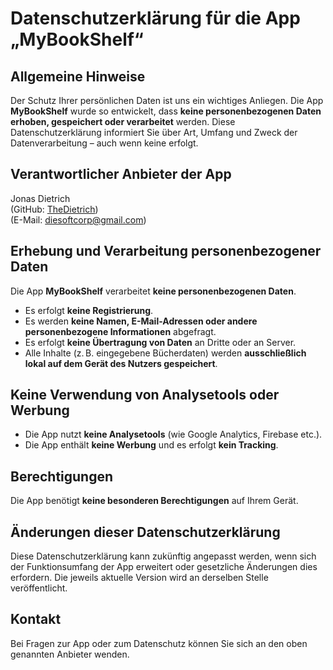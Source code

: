 # Datenschutzerklärung für die App „MyBookShelf“

## Allgemeine Hinweise

Der Schutz Ihrer persönlichen Daten ist uns ein wichtiges Anliegen. Die App **MyBookShelf** wurde so entwickelt, dass **keine personenbezogenen Daten erhoben, gespeichert oder verarbeitet** werden. Diese Datenschutzerklärung informiert Sie über Art, Umfang und Zweck der Datenverarbeitung – auch wenn keine erfolgt.

## Verantwortlicher Anbieter der App

Jonas Dietrich  
(GitHub: [TheDietrich](https://github.com/TheDietrich))  
(E-Mail: diesoftcorp@gmail.com)

## Erhebung und Verarbeitung personenbezogener Daten

Die App **MyBookShelf** verarbeitet **keine personenbezogenen Daten**.

- Es erfolgt **keine Registrierung**.  
- Es werden **keine Namen, E-Mail-Adressen oder andere personenbezogene Informationen** abgefragt.  
- Es erfolgt **keine Übertragung von Daten** an Dritte oder an Server.  
- Alle Inhalte (z. B. eingegebene Bücherdaten) werden **ausschließlich lokal auf dem Gerät des Nutzers gespeichert**.

## Keine Verwendung von Analysetools oder Werbung

- Die App nutzt **keine Analysetools** (wie Google Analytics, Firebase etc.).  
- Die App enthält **keine Werbung** und es erfolgt **kein Tracking**.

## Berechtigungen

Die App benötigt **keine besonderen Berechtigungen** auf Ihrem Gerät.

## Änderungen dieser Datenschutzerklärung

Diese Datenschutzerklärung kann zukünftig angepasst werden, wenn sich der Funktionsumfang der App erweitert oder gesetzliche Änderungen dies erfordern. Die jeweils aktuelle Version wird an derselben Stelle veröffentlicht.

## Kontakt

Bei Fragen zur App oder zum Datenschutz können Sie sich an den oben genannten Anbieter wenden.
